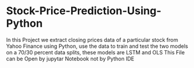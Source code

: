 # Stock-Price-Prediction-Using-Python
In this Project we extract closing prices data of a particular stock from Yahoo Finance using Python,  use the data to train and test the two models on a 70/30 percent data splits, these models are LSTM and OLS
This File can be Open by jupytar Notebook not by Python IDE
